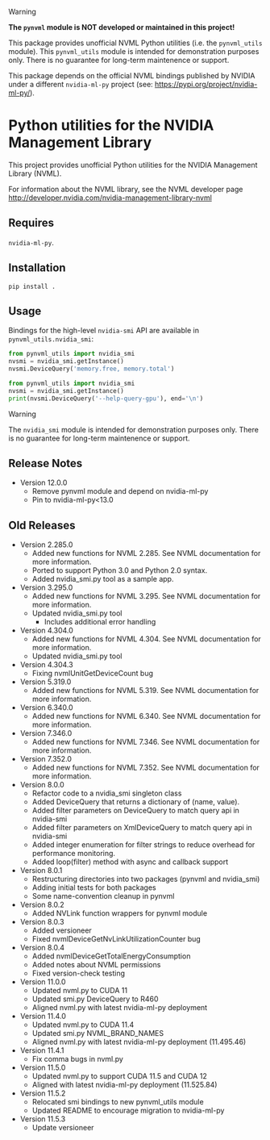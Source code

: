 > [!WARNING]
> 
> **The `pynvml` module is NOT developed or maintained in this project!**
> 
> This package provides unofficial NVML Python utilities (i.e. the `pynvml_utils` module).
> This `pynvml_utils` module is intended for demonstration purposes only.
> There is no guarantee for long-term maintenence or support.
>
> This package depends on the official NVML bindings published by
> NVIDIA under a different `nvidia-ml-py` project
> (see: https://pypi.org/project/nvidia-ml-py/).
>


Python utilities for the NVIDIA Management Library
===============================================================

This project provides unofficial Python utilities for the
NVIDIA Management Library (NVML).

For information about the NVML library, see the NVML developer page
http://developer.nvidia.com/nvidia-management-library-nvml


Requires
--------
`nvidia-ml-py`.


Installation
------------

    pip install .

Usage
-----

Bindings for the high-level `nvidia-smi` API are available
in `pynvml_utils.nvidia_smi`:

```python
from pynvml_utils import nvidia_smi
nvsmi = nvidia_smi.getInstance()
nvsmi.DeviceQuery('memory.free, memory.total')
```

```python
from pynvml_utils import nvidia_smi
nvsmi = nvidia_smi.getInstance()
print(nvsmi.DeviceQuery('--help-query-gpu'), end='\n')
```

> [!WARNING]
> The `nvidia_smi` module is intended for demonstration purposes only.
> There is no guarantee for long-term maintenence or support.


Release Notes
-------------

-   Version 12.0.0
    - Remove pynvml module and depend on nvidia-ml-py
    - Pin to nvidia-ml-py<13.0


Old Releases
------------

-   Version 2.285.0
    - Added new functions for NVML 2.285.  See NVML documentation for more information.
    - Ported to support Python 3.0 and Python 2.0 syntax.
    - Added nvidia_smi.py tool as a sample app.
-   Version 3.295.0
    - Added new functions for NVML 3.295.  See NVML documentation for more information.
    - Updated nvidia_smi.py tool
      - Includes additional error handling
-   Version 4.304.0
    - Added new functions for NVML 4.304.  See NVML documentation for more information.
    - Updated nvidia_smi.py tool
-   Version 4.304.3
    - Fixing nvmlUnitGetDeviceCount bug
-   Version 5.319.0
    - Added new functions for NVML 5.319.  See NVML documentation for more information.
-   Version 6.340.0
    - Added new functions for NVML 6.340.  See NVML documentation for more information.
-   Version 7.346.0
    - Added new functions for NVML 7.346.  See NVML documentation for more information.
-   Version 7.352.0
    - Added new functions for NVML 7.352.  See NVML documentation for more information.
-   Version 8.0.0
    - Refactor code to a nvidia_smi singleton class
    - Added DeviceQuery that returns a dictionary of (name, value).
    - Added filter parameters on DeviceQuery to match query api in nvidia-smi
    - Added filter parameters on XmlDeviceQuery to match query api in nvidia-smi
    - Added integer enumeration for filter strings to reduce overhead for performance monitoring.
    - Added loop(filter) method with async and callback support
-   Version 8.0.1
    - Restructuring directories into two packages (pynvml and nvidia_smi)
    - Adding initial tests for both packages
    - Some name-convention cleanup in pynvml
-   Version 8.0.2
    - Added NVLink function wrappers for pynvml module
-   Version 8.0.3
    - Added versioneer
    - Fixed nvmlDeviceGetNvLinkUtilizationCounter bug
-   Version 8.0.4
    - Added nvmlDeviceGetTotalEnergyConsumption
    - Added notes about NVML permissions
    - Fixed version-check testing
-   Version 11.0.0
    - Updated nvml.py to CUDA 11
    - Updated smi.py DeviceQuery to R460
    - Aligned nvml.py with latest nvidia-ml-py deployment
-   Version 11.4.0
    - Updated nvml.py to CUDA 11.4
    - Updated smi.py NVML_BRAND_NAMES
    - Aligned nvml.py with latest nvidia-ml-py deployment (11.495.46)
-   Version 11.4.1
    - Fix comma bugs in nvml.py
-   Version 11.5.0
    - Updated nvml.py to support CUDA 11.5 and CUDA 12
    - Aligned with latest nvidia-ml-py deployment (11.525.84)
-   Version 11.5.2
    - Relocated smi bindings to new pynvml_utils module
    - Updated README to encourage migration to nvidia-ml-py
-   Version 11.5.3
    - Update versioneer
